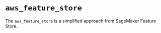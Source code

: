 # `aws_feature_store`

The `aws_feature_store` is a simplified approach from SageMaker Feature Store.